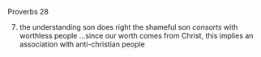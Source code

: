 Proverbs 28


7) the understanding son does right
  the shameful son _consorts_ with worthless people
  ...since our worth comes from Christ, this implies an association with anti-christian people
